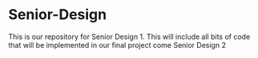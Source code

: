 # Senior-Design

This is our repository for Senior Design 1. This will include all bits of code that will be implemented in our final project come Senior Design 2
